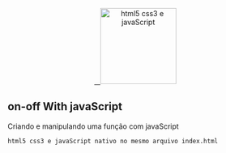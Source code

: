 <p align="center">
  <a href="https://www.w3schools.com/js/default.asp" target="_blank">
    <img alt="html5 css3 e javaScript" src="https://www.planet-source-code.com/vb/2010Redesign/images/LangugeHomePages/HTML5_CSS_JavaScript.png" width="auto" height="150px"/>
  </a>
</p>

## on-off With javaScript

Criando e manipulando uma função com javaScript

``` bash
html5 css3 e javaScript nativo no mesmo arquivo index.html
```

